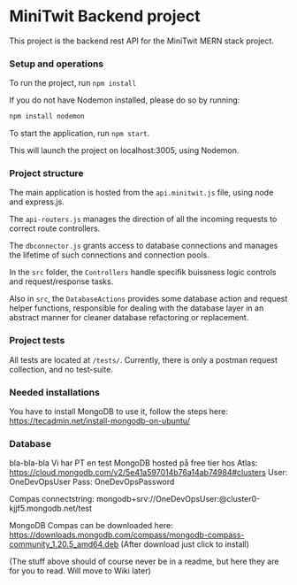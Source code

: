 # MiniTwit Backend project
This project is the backend rest API for the MiniTwit MERN stack project.

### Setup and operations

To run the project, run `npm install`

If you do not have Nodemon installed, please do so by running:
```bash
npm install nodemon
```

To start the application, run ```npm start```.

This will launch the project on localhost:3005, using Nodemon.

### Project structure
The main application is hosted from the `api.minitwit.js` file, using node and express.js.

The `api-routers.js` manages the direction of all the incoming requests to correct route controllers.

The `dbconnector.js` grants access to database connections and manages the lifetime of such connections and connection pools.

In the `src` folder, the `Controllers` handle specifik buissness logic controls and request/response tasks.

Also in `src`, the `DatabaseActions` provides some database action and request helper functions, 
responsible for dealing with the database layer in an abstract manner for cleaner database refactoring or replacement.

### Project tests
All tests are located at `/tests/`. Currently, there is only a postman request collection, and no test-suite.

### Needed installations
You have to install MongoDB to use it, follow the steps here:
https://tecadmin.net/install-mongodb-on-ubuntu/

### Database
bla-bla-bla
Vi har PT en test MongoDB hosted på free tier hos Atlas:
https://cloud.mongodb.com/v2/5e41a597014b76a14ab74984#clusters
User: OneDevOpsUser
Pass: OneDevOpsPassword

Compas connectstring:
mongodb+srv://OneDevOpsUser:<password>@cluster0-kjjf5.mongodb.net/test

MongoDB Compas can be downloaded here:
https://downloads.mongodb.com/compass/mongodb-compass-community_1.20.5_amd64.deb
(After download just click to install)

(The stuff above should of course never be in a readme, but here they are for you to read. Will move to Wiki later)
